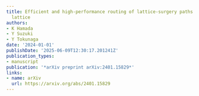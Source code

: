 ```yaml
---
title: Efficient and high-performance routing of lattice-surgery paths on three-dimensional
  lattice
authors:
- K Hamada
- Y Suzuki
- Y Tokunaga
date: '2024-01-01'
publishDate: '2025-06-09T12:30:17.201241Z'
publication_types:
- manuscript
publication: '*arXiv preprint arXiv:2401.15829*'
links:
- name: arXiv
  url: https://arxiv.org/abs/2401.15829
---
```

